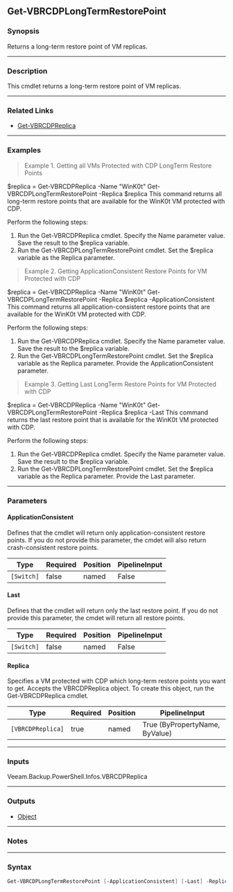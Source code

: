 Get-VBRCDPLongTermRestorePoint
------------------------------

### Synopsis
Returns a long-term restore point of VM replicas.

---

### Description

This cmdlet returns a long-term restore point of VM replicas.

---

### Related Links
* [Get-VBRCDPReplica](Get-VBRCDPReplica)

---

### Examples
> Example 1.  Getting all VMs Protected with CDP LongTerm Restore Points

$replica = Get-VBRCDPReplica -Name "WinK0t"
Get-VBRCDPLongTermRestorePoint -Replica $replica
This command returns all long-term restore points that are available for the WinK0t VM protected with CDP.

Perform the following steps:
1. Run the Get-VBRCDPReplica cmdlet. Specify the Name parameter value. Save the result to the $replica variable.
2. Run the Get-VBRCDPLongTermRestorePoint cmdlet. Set the $replica variable as the Replica parameter.
> Example 2. Getting ApplicationConsistent Restore Points for VM Protected with CDP

$replica = Get-VBRCDPReplica -Name "WinK0t"
Get-VBRCDPLongTermRestorePoint -Replica $replica -ApplicationConsistent
This command returns all application-consistent restore points that are available for the WinK0t VM protected with CDP.

Perform the following steps:
1. Run the Get-VBRCDPReplica cmdlet. Specify the Name parameter value. Save the result to the $replica variable.
2. Run the Get-VBRCDPLongTermRestorePoint cmdlet. Set the $replica variable as the Replica parameter. Provide the ApplicationConsistent parameter.
> Example 3. Getting Last LongTerm Restore Points for VM Protected with CDP

$replica = Get-VBRCDPReplica -Name "WinK0t"
Get-VBRCDPLongTermRestorePoint -Replica $replica -Last
This command returns the last restore point that is available for the WinK0t VM protected with CDP.

Perform the following steps:
1. Run the Get-VBRCDPReplica cmdlet. Specify the Name parameter value. Save the result to the $replica variable.
2. Run the Get-VBRCDPLongTermRestorePoint cmdlet. Set the $replica variable as the Replica parameter. Provide the Last parameter.

---

### Parameters
#### **ApplicationConsistent**
Defines that the cmdlet will return only application-consistent restore points.
If you do not provide this parameter, the cmdet will also return crash-consistent restore points.

|Type      |Required|Position|PipelineInput|
|----------|--------|--------|-------------|
|`[Switch]`|false   |named   |False        |

#### **Last**
Defines that the cmdlet will return only the last restore point.
If you do not provide this parameter, the cmdet will return all restore points.

|Type      |Required|Position|PipelineInput|
|----------|--------|--------|-------------|
|`[Switch]`|false   |named   |False        |

#### **Replica**
Specifies a VM protected with CDP which long-term restore points you want to get.
Accepts the VBRCDPReplica object.
To create this object, run the Get-VBRCDPReplica cmdlet.

|Type             |Required|Position|PipelineInput                 |
|-----------------|--------|--------|------------------------------|
|`[VBRCDPReplica]`|true    |named   |True (ByPropertyName, ByValue)|

---

### Inputs
Veeam.Backup.PowerShell.Infos.VBRCDPReplica

---

### Outputs
* [Object](https://learn.microsoft.com/en-us/dotnet/api/System.Object)

---

### Notes

---

### Syntax
```PowerShell
Get-VBRCDPLongTermRestorePoint [-ApplicationConsistent] [-Last] -Replica <VBRCDPReplica> [<CommonParameters>]
```
